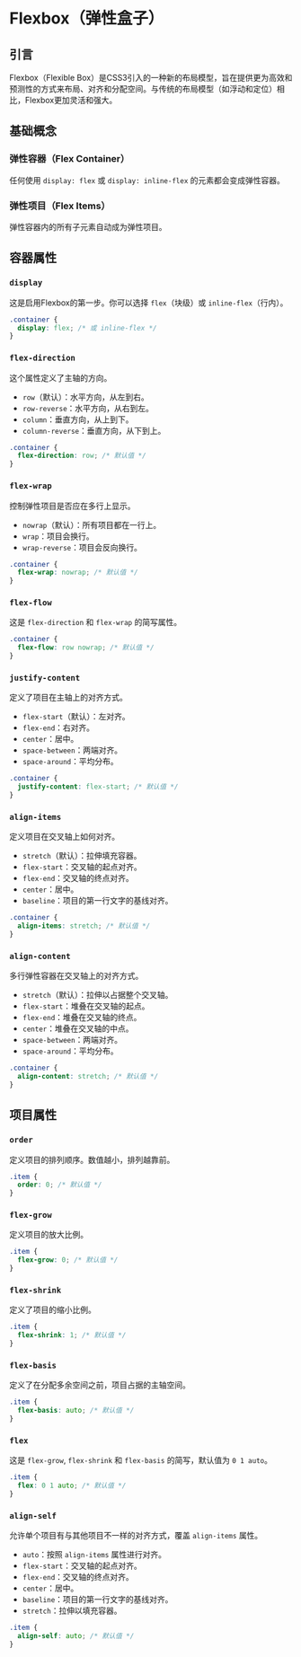 # Flexbox（弹性盒子）

## 引言

Flexbox（Flexible Box）是CSS3引入的一种新的布局模型，旨在提供更为高效和预测性的方式来布局、对齐和分配空间。与传统的布局模型（如浮动和定位）相比，Flexbox更加灵活和强大。

## 基础概念

### 弹性容器（Flex Container）

任何使用 `display: flex` 或 `display: inline-flex` 的元素都会变成弹性容器。

### 弹性项目（Flex Items）

弹性容器内的所有子元素自动成为弹性项目。

## 容器属性

### `display`

这是启用Flexbox的第一步。你可以选择 `flex`（块级）或 `inline-flex`（行内）。

```css
.container {
  display: flex; /* 或 inline-flex */
}
```

### `flex-direction`

这个属性定义了主轴的方向。

- `row`（默认）：水平方向，从左到右。
- `row-reverse`：水平方向，从右到左。
- `column`：垂直方向，从上到下。
- `column-reverse`：垂直方向，从下到上。

```css
.container {
  flex-direction: row; /* 默认值 */
}
```

### `flex-wrap`

控制弹性项目是否应在多行上显示。

- `nowrap`（默认）：所有项目都在一行上。
- `wrap`：项目会换行。
- `wrap-reverse`：项目会反向换行。

```css
.container {
  flex-wrap: nowrap; /* 默认值 */
}
```

### `flex-flow`

这是 `flex-direction` 和 `flex-wrap` 的简写属性。

```css
.container {
  flex-flow: row nowrap; /* 默认值 */
}
```

### `justify-content`

定义了项目在主轴上的对齐方式。

- `flex-start`（默认）：左对齐。
- `flex-end`：右对齐。
- `center`：居中。
- `space-between`：两端对齐。
- `space-around`：平均分布。

```css
.container {
  justify-content: flex-start; /* 默认值 */
}
```

### `align-items`

定义项目在交叉轴上如何对齐。

- `stretch`（默认）：拉伸填充容器。
- `flex-start`：交叉轴的起点对齐。
- `flex-end`：交叉轴的终点对齐。
- `center`：居中。
- `baseline`：项目的第一行文字的基线对齐。

```css
.container {
  align-items: stretch; /* 默认值 */
}
```

### `align-content`

多行弹性容器在交叉轴上的对齐方式。

- `stretch`（默认）：拉伸以占据整个交叉轴。
- `flex-start`：堆叠在交叉轴的起点。
- `flex-end`：堆叠在交叉轴的终点。
- `center`：堆叠在交叉轴的中点。
- `space-between`：两端对齐。
- `space-around`：平均分布。

```css
.container {
  align-content: stretch; /* 默认值 */
}
```

## 项目属性

### `order`

定义项目的排列顺序。数值越小，排列越靠前。

```css
.item {
  order: 0; /* 默认值 */
}
```

### `flex-grow`

定义项目的放大比例。

```css
.item {
  flex-grow: 0; /* 默认值 */
}
```

### `flex-shrink`

定义了项目的缩小比例。

```css
.item {
  flex-shrink: 1; /* 默认值 */
}
```

### `flex-basis`

定义了在分配多余空间之前，项目占据的主轴空间。

```css
.item {
  flex-basis: auto; /* 默认值 */
}
```

### `flex`

这是 `flex-grow`, `flex-shrink` 和 `flex-basis` 的简写，默认值为 `0 1 auto`。

```css
.item {
  flex: 0 1 auto; /* 默认值 */
}
```

### `align-self`

允许单个项目有与其他项目不一样的对齐方式，覆盖 `align-items` 属性。

- `auto`：按照 `align-items` 属性进行对齐。
- `flex-start`：交叉轴的起点对齐。
- `flex-end`：交叉轴的终点对齐。
- `center`：居中。
- `baseline`：项目的第一行文字的基线对齐。
- `stretch`：拉伸以填充容器。

```css
.item {
  align-self: auto; /* 默认值 */
}
```